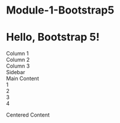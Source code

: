 # Module-1-Bootstrap5
<!-- Exercise 1.1 -->
<!DOCTYPE html>
<html lang="en">
<head>
  <meta charset="UTF-8">
  <meta name="viewport" content="width=device-width, initial-scale=1.0">
  <title>Bootstrap CDN Setup</title>
  <link href="https://cdn.jsdelivr.net/npm/bootstrap@5.3.0/dist/css/bootstrap.min.css" rel="stylesheet">
</head>
<body>
  <h1 class="text-center">Hello, Bootstrap 5!</h1>
  <script src="https://cdn.jsdelivr.net/npm/bootstrap@5.3.0/dist/js/bootstrap.bundle.min.js"></script>
</body>
</html>

<!-- Exercise 1.2 -->
<!-- Create a new folder, add Bootstrap's CSS/JS, and link like this: -->
<link rel="stylesheet" href="css/bootstrap.min.css">
<script src="js/bootstrap.bundle.min.js"></script>

<!-- Exercise 2.1 and 2.2 -->
<!-- Include Bootstrap's bundle which contains Popper and Bootstrap JS -->
<script src="js/bootstrap.bundle.min.js"></script>

<!-- Exercise 3.1 and 3.2 -->
<div class="container">
  <div class="row">
    <div class="col-12 col-sm-6 col-lg-4">Column 1</div>
    <div class="col-12 col-sm-6 col-lg-4">Column 2</div>
    <div class="col-12 col-sm-6 col-lg-4">Column 3</div>
  </div>
</div>

<!-- Exercise 4.1 -->
<div class="container">
  <div class="row">
    <div class="col-md-3 bg-light">Sidebar</div>
    <div class="col-md-9">Main Content</div>
  </div>
</div>

<!-- Exercise 4.2 -->
<div class="row">
  <div class="col-sm-3">1</div>
  <div class="col-sm-3">2</div>
  <div class="col-sm-3">3</div>
  <div class="col-sm-3">4</div>
</div>

<!-- Exercise 5.1 -->
<div class="d-flex justify-content-center align-items-center" style="height: 100vh;">
  <p>Centered Content</p>
</div>

<!-- Exercise 5.2 -->
<div class="row">
  <div class="col-md-6 order-md-2">Second</div>
  <div class="col-md-6 order-md-1">First</div>
</div>

<!-- Exercise 6.1 (Flexbox Navbar) -->
<nav class="d-flex flex-column flex-md-row bg-dark p-3">
  <a href="#" class="text-white me-md-3">Home</a>
  <a href="#" class="text-white me-md-3">About</a>
</nav>

<!-- Exercise 6.2 -->
<div class="card d-flex flex-row justify-content-between align-items-center p-3">
  <div>Item 1</div>
  <div>Item 2</div>
</div>

<!-- Exercise 7.1 and 7.2 -->
<div class="container">
  <h1 class="display-1">Heading</h1>
  <p class="lead text-muted fw-bold">Lead paragraph</p>
  <p class="text-uppercase">Uppercase</p>
  <p class="text-lowercase">LOWERCASE</p>
  <p class="text-capitalize">capitalize this sentence</p>
</div>

<!-- Exercise 8.1 -->
<form>
  <div class="mb-3">
    <label for="name" class="form-label">Name</label>
    <input type="text" class="form-control" id="name">
  </div>
  <div class="form-check">
    <input class="form-check-input" type="checkbox" id="check">
    <label class="form-check-label" for="check">Remember me</label>
  </div>
</form>

<!-- Exercise 8.2 -->
<form>
  <div class="form-floating mb-3">
    <input type="email" class="form-control" id="email" placeholder="name@example.com">
    <label for="email">Email address</label>
  </div>
</form>

<!-- Exercise 9.1 -->
<button class="btn btn-primary">Primary</button>
<button class="btn btn-outline-secondary">Secondary</button>

<!-- Exercise 9.2 -->
<div class="btn-group" role="group">
  <input type="checkbox" class="btn-check" id="btncheck1">
  <label class="btn btn-outline-primary" for="btncheck1">Toggle</label>
</div>

<!-- Exercise 10.1 -->
<nav class="navbar navbar-expand-lg navbar-light bg-light">
  <a class="navbar-brand" href="#">Logo</a>
  <div class="collapse navbar-collapse">
    <ul class="navbar-nav">
      <li class="nav-item"><a class="nav-link" href="#">Home</a></li>
    </ul>
    <form class="d-flex ms-auto">
      <input class="form-control" type="search" placeholder="Search">
    </form>
  </div>
</nav>

<!-- Exercise 10.2 -->
<ul class="nav nav-tabs">
  <li class="nav-item">
    <a class="nav-link active" href="#">Tab 1</a>
  </li>
</ul>

<!-- Exercise 11.1 -->
<div class="card" style="width: 18rem;">
  <img src="profile.jpg" class="card-img-top" alt="...">
  <div class="card-body">
    <h5 class="card-title">Profile</h5>
  </div>
</div>

<!-- Exercise 11.2 -->
<div class="media d-flex">
  <img src="image.jpg" class="me-3" alt="..." style="width:64px;">
  <div class="media-body">
    <h5>Media Heading</h5>
    Content here...
  </div>
</div>

<!-- Exercise 12.1 and 12.2 -->
<div class="container mt-4 p-2">
  <div class="pricing m-3 p-3 bg-light">Basic Plan</div>
</div>

<!-- Exercise 13.1 and 13.2 -->
<div class="bg-primary text-white p-3">Dashboard</div>
<div class="bg-dark bg-gradient text-white p-3">Dark Section</div>

<!-- Exercise 14.1 and 14.2 -->
<div class="d-none d-md-block">Tablet and above only</div>
<div class="d-lg-flex">Large devices and above</div>

<!-- Exercise 15.1 and 15.2 -->
<img src="avatar.jpg" class="border border-primary border-3 rounded-circle">
<div class="card shadow shadow-lg rounded-pill">Card Content</div>

<!-- Exercise 16.1 and 16.2 -->
<footer class="position-fixed bottom-0 bg-dark text-white w-100 text-center p-2">Footer</footer>
<div class="position-relative">
  <img src="product.jpg" alt="Product">
  <span class="position-absolute top-0 start-100 translate-middle badge rounded-pill bg-danger">New</span>
</div>

<!-- Exercise 17.1 and 17.2 -->
<footer>
  <i class="bi bi-facebook"></i>
  <i class="bi bi-twitter"></i>
</footer>
<button class="btn"><i class="bi bi-check"></i></button>

<!-- Exercise 18.1 -->
<button type="button" class="btn btn-primary" data-bs-toggle="modal" data-bs-target="#exampleModal">
  Launch Modal
</button>
<div class="modal fade" id="exampleModal" tabindex="-1">
  <div class="modal-dialog">
    <div class="modal-content">
      <div class="modal-header">
        <h5 class="modal-title">Modal title</h5>
        <button type="button" class="btn-close" data-bs-dismiss="modal"></button>
      </div>
      <div class="modal-body">Modal body</div>
    </div>
  </div>
</div>

<!-- Exercise 18.2 -->
<div class="accordion" id="accordionExample">
  <div class="accordion-item">
    <h2 class="accordion-header" id="headingOne">
      <button class="accordion-button" type="button" data-bs-toggle="collapse" data-bs-target="#collapseOne">
        Accordion Item
      </button>
    </h2>
    <div id="collapseOne" class="accordion-collapse collapse show">
      <div class="accordion-body">Body Content</div>
    </div>
  </div>
</div>

<!-- Exercise 19.1 and 19.2 -->
<!-- Set up via npm and edit _variables.scss, e.g., -->
$primary: #ff6347;
$border-radius: 1rem;


